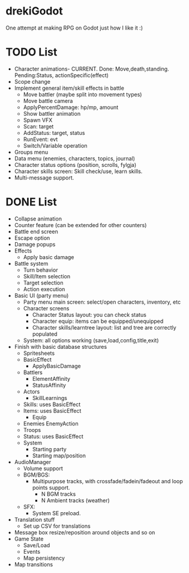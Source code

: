 # drekiGodot
One attempt at making RPG on Godot just how I like it :)

# TODO List
- Character animations- CURRENT. Done: Move,death,standing. Pending:Status, actionSpecific(effect)
- Scope change
- Implement general item/skill effects in battle
	- Move battler (maybe split into movement types)
	- Move battle camera
	- ApplyPercentDamage: hp/mp, amount
	- Show battler animation
	- Spawn VFX
	- Scan: target
	- AddStatus: target, status
	- RunEvent: evt
	- Switch/Variable operation
- Groups menu
- Data menu (enemies, characters, topics, journal)
- Character status options (position, scrolls, fylgja)
- Character skills screen: Skill check/use, learn skills.
- Multi-message support.

# DONE List
- Collapse animation
- Counter feature (can be extended for other counters)
- Battle end screen
- Escape option
- Damage popups
- Effects
	- Apply basic damage
- Battle system
	- Turn behavior
	- Skill/Item selection
	- Target selection
	- Action execution
- Basic UI (party menu)
	- Party menu main screen: select/open characters, inventory, etc
	- Character screens
		- Character Status layout: you can check status
		- Character equip: items can be equipped/unequipped
		- Character skills/learntree layout: list and tree are correctly populated
	- System: all options working (save,load,config,title,exit)
- Finish with basic database structures
	- Spritesheets
	- BasicEffect
		- ApplyBasicDamage
	- Battlers
		- ElementAffinity
		- StatusAffinity
	- Actors
		- SkillLearnings
	- Skills: uses BasicEffect
	- Items: uses BasicEffect
		- Equip
	- Enemies
		EnemyAction
	- Troops
	- Status: uses BasicEffect
	- System
		- Starting party
		- Starting map/position
- AudioManager
	- Volume support
	- BGM/BGS:
		- Multipurpose tracks, with crossfade/fadein/fadeout and loop points support.
			- N BGM tracks
			- N Ambient tracks (weather)
	- SFX:
		- System SE preload.
- Translation stuff
	- Set up CSV for translations
- Message box resize/reposition around objects and so on
- Game State
	- Save/Load
	- Events
	- Map persistency
- Map transitions
